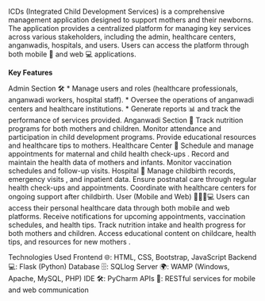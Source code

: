 ICDs (Integrated Child Development Services) is a comprehensive management application designed to support mothers and their newborns. 
The application provides a centralized platform for managing key services across various stakeholders, including the admin, healthcare centers, anganwadis,
hospitals, and users. Users can access the platform through both mobile 📱 and web 💻 applications.

**Key Features**

Admin Section 🛠️
    * Manage users and roles (healthcare professionals, anganwadi workers, hospital staff).
    * Oversee the operations of anganwadi centers and healthcare institutions.
    * Generate reports 📊 and track the performance of services provided.
Anganwadi Section 🏫
    Track nutrition programs for both mothers and children.
    Monitor attendance and participation in child development programs.
    Provide educational resources and healthcare tips to mothers.
Healthcare Center 🏥
    Schedule and manage appointments for maternal and child health check-ups .
    Record and maintain the health data of mothers and infants.
    Monitor vaccination schedules and follow-up visits.
Hospital 🏨
    Manage childbirth records, emergency visits , and inpatient data.
    Ensure postnatal care through regular health check-ups and appointments.
    Coordinate with healthcare centers for ongoing support after childbirth.
User (Mobile and Web) 👩‍⚕️📱💻
    Users can access their personal healthcare data through both mobile and web platforms.
    Receive notifications for upcoming appointments, vaccination schedules, and health tips.
    Track nutrition intake and health progress for both mothers and children.
    Access educational content on childcare, health tips, and resources for new mothers .

Technologies Used
    Frontend 🌐: HTML, CSS, Bootstrap, JavaScript
    Backend 💻: Flask (Python)
    Database 🗄️: SQLlog
    Server 🌍: WAMP (Windows, Apache, MySQL, PHP)
    IDE 🛠️: PyCharm
    APIs 🔗: RESTful services for mobile and web communication
   
